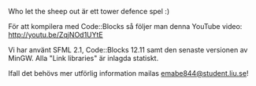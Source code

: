 ﻿Who let the sheep out är ett tower defence spel :)

För att kompilera med Code::Blocks så följer man denna YouTube video:
http://youtu.be/ZqjNOd1UYtE

Vi har använt SFML 2.1, Code::Blocks 12.11 samt den senaste versionen av MinGW.
Alla "Link libraries" är inlagda statiskt.

Ifall det behövs mer utförlig information mailas emabe844@student.liu.se!